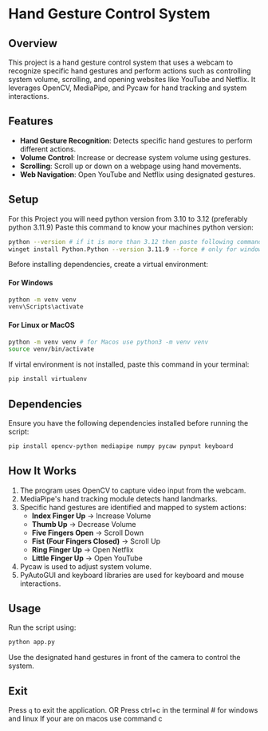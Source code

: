 # Hand Gesture Control System

## Overview
This project is a hand gesture control system that uses a webcam to recognize specific hand gestures and perform actions such as controlling system volume, scrolling, and opening websites like YouTube and Netflix. It leverages OpenCV, MediaPipe, and Pycaw for hand tracking and system interactions.

## Features
- **Hand Gesture Recognition**: Detects specific hand gestures to perform different actions.
- **Volume Control**: Increase or decrease system volume using gestures.
- **Scrolling**: Scroll up or down on a webpage using hand movements.
- **Web Navigation**: Open YouTube and Netflix using designated gestures.

## Setup
For this Project you will need python version from 3.10 to 3.12 (preferably python 3.11.9)
Paste this command to know your machines python version:
```bash
python --version # if it is more than 3.12 then paste following command in your terminal
winget install Python.Python --version 3.11.9 --force # only for windows
```
Before installing dependencies, create a virtual environment:
#### For Windows
```bash
python -m venv venv
venv\Scripts\activate
```
#### For Linux or MacOS
```bash
python -m venv venv # for Macos use python3 -m venv venv
source venv/bin/activate
```
If virtal environment is not installed, paste this command in your terminal:
```bash
pip install virtualenv
```

## Dependencies
Ensure you have the following dependencies installed before running the script:
```bash
pip install opencv-python mediapipe numpy pycaw pynput keyboard
```

## How It Works
1. The program uses OpenCV to capture video input from the webcam.
2. MediaPipe's hand tracking module detects hand landmarks.
3. Specific hand gestures are identified and mapped to system actions:
   - **Index Finger Up** → Increase Volume
   - **Thumb Up** → Decrease Volume
   - **Five Fingers Open** → Scroll Down
   - **Fist (Four Fingers Closed)** → Scroll Up
   - **Ring Finger Up** → Open Netflix
   - **Little Finger Up** → Open YouTube
4. Pycaw is used to adjust system volume.
5. PyAutoGUI and keyboard libraries are used for keyboard and mouse interactions.

## Usage
Run the script using:
```bash
python app.py
```
Use the designated hand gestures in front of the camera to control the system.

## Exit
Press `q` to exit the application.
OR
Press ctrl+c in the terminal  # for windows and linux
If your are on macos use command c

